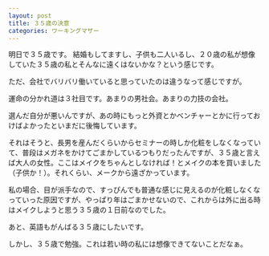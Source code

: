 ```yaml
---
layout: post
title: ３５歳の決意
categories: ワーキングマザー
---
```


明日で３５歳です。
結婚もしてますし、子供も二人いるし、２０歳の私が想像していた３５歳の私とそんなに遠くはないかな？という感じです。

ただ、会社でバリバリ働いていると思っていたのは違うなって感じですが。

運命の分かれ道は３社目です。あまりの男社会。あまりの力技の会社。

選んだ自分が悪いんですが、あの時にもっと外資とかベンチャーとかに行っておけばよかったといまだに後悔しています。

それはそうと、長男を産んだくらいからセミナーの時しか化粧をしなくなっていて、普段はメガネをかけてごまかしているつもりだったんですが、３５歳と言えば大人の女性。ここはメイクをちゃんとしなければ！とメイクの本を買いました（子供か！）。それくらい、メークから遠ざかっています。

私の場合、目が派手なので、すっぴんでも普通な感じに見えるのが化粧しなくなっていった原因ですが、やっぱり年はごまかせないので、これからは外に出る時はメイクしようと思う３５歳の１日前なのでした。

あと、英語もがんばる３５歳にしたいです。

しかし、３５歳で勉強。これは若い時の私には想像できてないことだなぁ。

